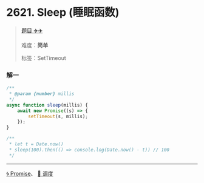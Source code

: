 # 2621. Sleep (睡眠函数)

> [题目 :airplane::airplane:](https://leetcode.cn/problems/counter/description/)
>
> 难度：**简单**
>
> 标签：SetTimeout

### 解一

```javascript
/**
 * @param {number} millis
 */
async function sleep(millis) {
	await new Promise((s) => {
		setTimeout(s, millis);
	});
}

/**
 * let t = Date.now()
 * sleep(100).then(() => console.log(Date.now() - t)) // 100
 */
```

---

[🌀 Promise](../%F0%9F%93%95%20JavaScript/%F0%9F%8C%80%20Promise.md)、
[📮 调度](../%F0%9F%93%95%20JavaScript/%F0%9F%93%AE%20%E8%B0%83%E5%BA%A6.md)
